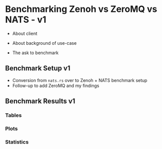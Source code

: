 # Benchmarking Zenoh vs ZeroMQ vs NATS - v1

* About client

* About background of use-case

* The ask to benchmark

## Benchmark Setup v1

* Conversion from `nats.rs` over to Zenoh + NATS benchmark setup
* Follow-up to add ZeroMQ and my findings

## Benchmark Results v1

### Tables

### Plots

### Statistics

